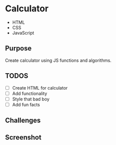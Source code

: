 # Calculator
- HTML
- CSS
- JavaScript

## Purpose
Create calculator using JS functions and algorithms.

## TODOS
- [ ] Create HTML for calculator
- [ ] Add functionality
- [ ] Style that bad boy
- [ ] Add fun facts

## Challenges


## Screenshot
